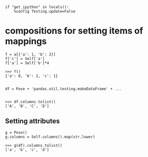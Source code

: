     if "get_ipython" in locals():
        %config Testing.update=False
    
# compositions for setting items of mappings
    
    f = a[{'a': 1, 'b': 2}]
    f['c'] = Self['a']
    f['a'] = Self['b']*4
    
    >>> f()
    {'a': 8, 'b': 2, 'c': 1}
    
    
    df = Pose + 'pandas.util.testing.makeDataFrame' + ...


    >>> df.columns.tolist()
    ['A', 'B', 'C', 'D']
    
## Setting attributes
    
    g = Pose()
    g.columns = Self.columns().map(str.lower)
    
    >>> g(df).columns.tolist()
    ['a', 'b', 'c', 'd']